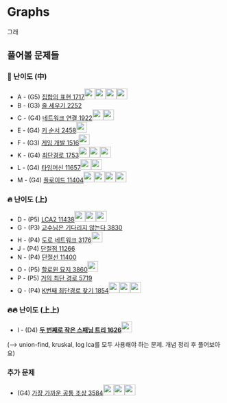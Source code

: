 # Graphs
그래

## 풀어볼 문제들

### :evergreen_tree: 난이도 (中)
+ A - (G5) [집합의 표현 1717](https://www.acmicpc.net/problem/1717)[<img src = "https://github.com/Frog-Slayer.png" width="25" height="25">](./Code/1717/1717_P.cpp)[<img src = "https://github.com/Haaarimmm.png" width="25" height="25">](./Code/1717/1717_K.py)[<img src = "https://github.com/suchshin.png" width="25" height="25">](./Code/1717/1717_S.py)[<img src = "https://github.com/wocjs.png" width="25" height="25">](./Code/1717/1717_H.py)
+ B - (G3) [줄 세우기 2252](https://www.acmicpc.net/problem/2252)
+ C - (G4) [네트워크 연결 1922](https://www.acmicpc.net/problem/1922)[<img src = "https://github.com/wocjs.png" width="25" height="25">](./Code/1922/1922_H.py)[<img src = "https://github.com/Frog-Slayer.png" width="25" height="25">](./Code/1922/1922_P.cpp)
+ E - (G4) [키 순서 2458](https://www.acmicpc.net/problem/2458)[<img src = "https://github.com/Frog-Slayer.png" width="25" height="25">](./Code/2458/2458_P.java)
+ F - (G3) [게임 개발 1516](https://www.acmicpc.net/problem/1516)[<img src = "https://github.com/Frog-Slayer.png" width="25" height="25">](./Code/1516/1516_P.cpp)
+ K - (G4) [최단경로 1753](https://www.acmicpc.net/problem/1753)[<img src = "https://github.com/Frog-Slayer.png" width="25" height="25">](./Code/1753/1753_P.cpp)[<img src = "https://github.com/suchshin.png" width="25" height="25">](./Code/1753/1753_S.py)[<img src = "https://github.com/wocjs.png" width="25" height="25">](./Code/1753/1753_H.py)
+ L - (G4) [타임머신 11657](https://www.acmicpc.net/problem/11657)[<img src = "https://github.com/sulogc.png" width="25" height="25">](./Code/11657/11657_L.py)[<img src = "https://github.com/Haaarimmm.png" width="25" height="25">](./Code/11657/11657_K.py)
+ M - (G4) [플로이드 11404](https://www.acmicpc.net/problem/11404)[<img src = "https://github.com/Haaarimmm.png" width="25" height="25">](./Code/11404/11404_K.py)[<img src = "https://github.com/Frog-Slayer.png" width="25" height="25">](./Code/11404/11404_P.cpp)[<img src = "https://github.com/suchshin.png" width="25" height="25">](./Code/11404/11404_S.py)[<img src = "https://github.com/wocjs.png" width="25" height="25">](./Code/11404/11404_H.py)

### :fire: 난이도 (上)
+ D - (P5) [LCA2 11438](https://www.acmicpc.net/problem/11438)[<img src = "https://github.com/Frog-Slayer.png" width="25" height="25">](./Code/11438/11438_P.cpp)[<img src = "https://github.com/Haaarimmm.png" width="25" height="25">](./Code/11438/11438_K.py)[<img src = "https://github.com/wocjs.png" width="25" height="25">](./Code/11438/11438_H.py)
+ G - (P3) [교수님은 기다리지 않는다 3830](https://www.acmicpc.net/problem/3830)
+ H - (P4) [도로 네트워크 3176](https://www.acmicpc.net/problem/3176)[<img src = "https://github.com/Frog-Slayer.png" width="25" height="25">](./Code/3176/3175_P.cpp)
+ J - (P4) [단절점 11266](https://www.acmicpc.net/problem/11266)
+ N - (P4) [단절선 11400](https://www.acmicpc.net/problem/11400)
+ O - (P5) [할로윈 묘지 3860](https://www.acmicpc.net/problem/3860)[<img src = "https://github.com/sulogc.png" width="25" height="25">](./Code/3860/3860_L.py)
+ P - (P5) [거의 최단 경로 5719](https://www.acmicpc.net/problem/5719)
+ Q - (P4) [K번째 최단경로 찾기 1854](https://www.acmicpc.net/problem/1854)[<img src = "https://github.com/Frog-Slayer.png" width="25" height="25">](./Code/1854/1854_P.cpp)[<img src = "https://github.com/Haaarimmm.png" width="25" height="25">](./Code/1854/1854_K.py)[<img src = "https://github.com/wocjs.png" width="25" height="25">](./Code/1854/1854_H.py)

### :fire::fire: 난이도 (上上)
+ I - (D4) [**두 번째로 작은 스패닝 트리 1626**](https://www.acmicpc.net/problem/1626)[<img src = "https://github.com/Frog-Slayer.png" width="25" height="25">](./Code/1626/1626_P.cpp)

(--> union-find, kruskal, log lca를 모두 사용해야 하는 문제. 개념 정리 후 풀어보아요)

### 추가 문제
+ (G4) [가장 가까운 공통 조상 3584](https://www.acmicpc.net/problem/3584)[<img src = "https://github.com/Frog-Slayer.png" width="25" height="25">](./Code/3584/3584_P.cpp)[<img src = "https://github.com/Haaarimmm.png" width="25" height="25">](./Code/3584/3584_K.py)[<img src = "https://github.com/wocjs.png" width="25" height="25">](./Code/3584/3584_H.py)
